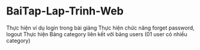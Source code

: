# BaiTap-Lap-Trinh-Web
Thực hiện ví dụ login trong bài giảng
Thực hiện chức năng forget password, logout 
Thực hiện Bảng category liên kết với bảng users (01 user có nhiều category)
